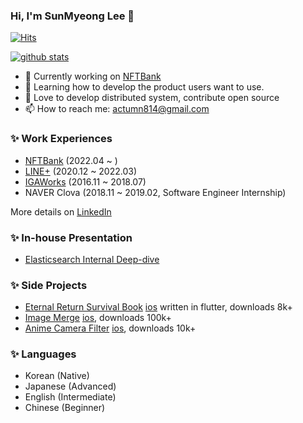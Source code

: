 ### Hi, I'm SunMyeong Lee 👋
[![Hits](https://hits.seeyoufarm.com/api/count/incr/badge.svg?url=https%3A%2F%2Fgithub.com%2Factumn&count_bg=%2379C83D&title_bg=%23555555&icon=&icon_color=%23E7E7E7&title=hits&edge_flat=false)](https://hits.seeyoufarm.com)

[![github stats](https://github-readme-stats.vercel.app/api?username=actumn&show_icons=true&title_color=fff&icon_color=79ff97&text_color=9f9f9f&bg_color=151515&count_private=true)](https://github.com/actumn)

- 🔭 Currently working on [NFTBank](https://nftbank.ai/)
- 🌱 Learning how to develop the product users want to use.
- 👯 Love to develop distributed system, contribute open source
- 📫 How to reach me: actumn814@gmail.com

### ✨ Work Experiences
- [NFTBank](https://nftbank.ai/) (2022.04 ~ )
- [LINE+](https://linepluscorp.com/) (2020.12 ~ 2022.03)
- [IGAWorks](http://igaworks.co.kr/) (2016.11 ~ 2018.07)
- NAVER Clova (2018.11 ~ 2019.02, Software Engineer Internship)

More details on [LinkedIn](https://www.linkedin.com/in/sunmyeong-lee-663234153/)

### ✨ In-house Presentation
- [Elasticsearch Internal Deep-dive](https://docs.google.com/presentation/d/1cvqbnWIC9bnipXzh8WgwRlU6gHsTeVB4/edit?usp=sharing&ouid=113090158113620634338&rtpof=true&sd=true)

### ✨ Side Projects
- [Eternal Return Survival Book](https://play.google.com/store/apps/details?id=com.actumn.eternalreturns) [ios](https://apps.apple.com/us/app/er-survival-book/id1590351863) written in flutter, downloads 8k+
- [Image Merge](https://play.google.com/store/apps/details?id=com.actumn.image_merge) [ios](https://apps.apple.com/us/app/image-merge/id1611904774?uo=4), downloads 100k+ 
- [Anime Camera Filter](https://play.google.com/store/apps/details?id=com.actumn.image_anime_filter&hl=en&gl=US) [ios](https://apps.apple.com/us/app/anime-camera-filter/id1612176937?uo=2), downloads 10k+

### ✨ Languages
- Korean (Native)
- Japanese (Advanced)
- English (Intermediate)
- Chinese (Beginner)
